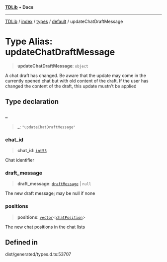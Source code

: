 [**TDLib**](../../../../../../README.md) • **Docs**

***

[TDLib](../../../../../../modules.md) / [index](../../../../../README.md) / [types](../../../README.md) / [default](../README.md) / updateChatDraftMessage

# Type Alias: updateChatDraftMessage

> **updateChatDraftMessage**: `object`

A chat draft has changed. Be aware that the update may come in the currently opened chat but with old content of the draft. If the user has changed the content of the draft, this update mustn't be applied

## Type declaration

### \_

> **\_**: `"updateChatDraftMessage"`

### chat\_id

> **chat\_id**: [`int53`](int53-1.md)

Chat identifier

### draft\_message

> **draft\_message**: [`draftMessage`](draftMessage-1.md) \| `null`

The new draft message; may be null if none

### positions

> **positions**: [`vector`](vector.md)\<[`chatPosition`](chatPosition-1.md)\>

The new chat positions in the chat lists

## Defined in

dist/generated/types.d.ts:53707
